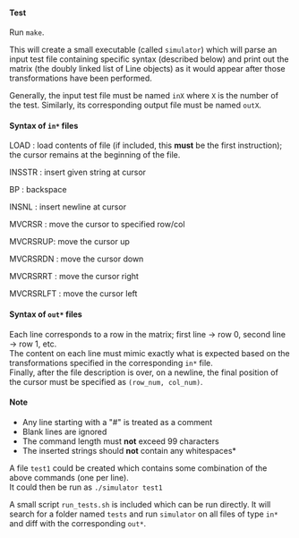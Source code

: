 #### Test
Run `make`.

This will create a small executable (called `simulator`) which will parse an input test file containing specific syntax (described below) and print out the matrix (the doubly linked list of Line objects) as it would appear after those transformations have been performed.

Generally, the input test file must be named `inX` where `X` is the number of the test. Similarly, its corresponding output file must be named `outX`.

#### Syntax of `in*` files

LOAD <path> : load contents of file (if included, this **must** be the first instruction); the cursor remains at the beginning of the file.

INSSTR <string> : insert given string at cursor

BP : backspace

INSNL : insert newline at cursor

MVCRSR <row> <col> : move the cursor to specified row/col

MVCRSRUP: move the cursor up

MVCRSRDN : move the cursor down

MVCRSRRT : move the cursor right

MVCRSRLFT : move the cursor left


#### Syntax of `out*` files
Each line corresponds to a row in the matrix; first line &rarr; row 0, second line &rarr; row 1, etc.  
The content on each line must mimic exactly what is expected based on the transformations specified in the corresponding `in*` file.  
Finally, after the file description is over, on a newline, the final position of the cursor must be specified as `(row_num, col_num)`.  


#### Note
* Any line starting with a "#" is treated as a comment  
* Blank lines are ignored  
* The command length must **not** exceed 99 characters  
* The inserted strings should **not** contain any whitespaces*

A file `test1` could be created which contains some combination of the above commands (one per line).  
It could then be run as `./simulator test1`

A small script `run_tests.sh` is included which can be run directly. It will search for a folder named `tests` and run `simulator` on all files of type `in*` and diff with the corresponding `out*`.
